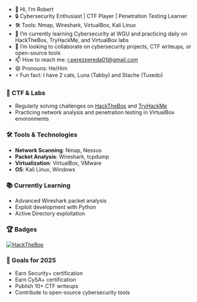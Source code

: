 - 👋 Hi, I’m Robert
- 🔒 Cybersecurity Enthusiast | CTF Player | Penetration Testing Learner
- 🛠️ Tools: Nmap, Wireshark, VirtualBox, Kali Linux
- 🌱 I’m currently learning Cybersecurity at WGU and practicing daily on HackTheBox, TryHackMe, and VirtualBox labs
- 💞️ I’m looking to collaborate on cybersecurity projects, CTF writeups, or open-source tools
- 📫 How to reach me: [r.perezpereda01@gmail.com](mailto:r.perezpereda01@gmail.com)
- 😄 Pronouns: He/Him
- ⚡ Fun fact: I have 2 cats, Luna (Tabby) and Stache (Tuxedo)

### 🎯 CTF & Labs
- Regularly solving challenges on [HackTheBox](https://www.hackthebox.com/) and [TryHackMe](https://tryhackme.com/)
- Practicing network analysis and penetration testing in VirtualBox environments

### 🛠️ Tools & Technologies
- **Network Scanning**: Nmap, Nessus
- **Packet Analysis**: Wireshark, tcpdump
- **Virtualization**: VirtualBox, VMware
- **OS**: Kali Linux, Windows

### 📚 Currently Learning
- Advanced Wireshark packet analysis
- Exploit development with Python
- Active Directory exploitation

### 🏆 Badges
[![HackTheBox](https://img.shields.io/badge/HackTheBox-User-green)](https://www.hackthebox.com/home/users/profile/yourid)

### 🚀 Goals for 2025
- Earn Security+ certification
- Earn CySA+ certification
- Publish 10+ CTF writeups
- Contribute to open-source cybersecurity tools
  

<!---
barrytd/barrytd is a ✨ special ✨ repository because its `README.md` (this file) appears on your GitHub profile.
You can click the Preview link to take a look at your changes.
--->
